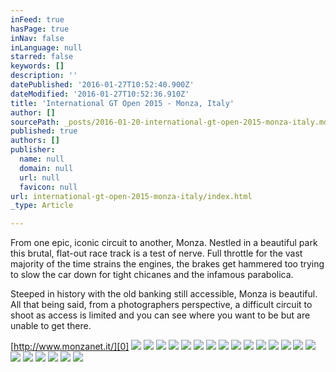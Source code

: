 ```yaml
---
inFeed: true
hasPage: true
inNav: false
inLanguage: null
starred: false
keywords: []
description: ''
datePublished: '2016-01-27T10:52:40.900Z'
dateModified: '2016-01-27T10:52:36.910Z'
title: 'International GT Open 2015 - Monza, Italy'
author: []
sourcePath: _posts/2016-01-20-international-gt-open-2015-monza-italy.md
published: true
authors: []
publisher:
  name: null
  domain: null
  url: null
  favicon: null
url: international-gt-open-2015-monza-italy/index.html
_type: Article

---
```

From one epic, iconic circuit to another, Monza. Nestled in a beautiful park this brutal, flat-out race track is a test of nerve. Full throttle for the vast majority of the time strains the engines, the brakes get hammered too trying to slow the car down for tight chicanes and the infamous parabolica. 

Steeped in history with the old banking still accessible, Monza is beautiful. All that being said, from a photographers perspective, a difficult circuit to shoot as access is limited and you can see where you want to be but are unable to get there.

[http://www.monzanet.it/][0]
![](https://the-grid-user-content.s3-us-west-2.amazonaws.com/f337d05a-3718-4854-b167-75b20c7fff88.jpg)
![](https://the-grid-user-content.s3-us-west-2.amazonaws.com/b7755ddc-b97a-42a4-a040-bc535b1fcd5a.jpg)
![](https://the-grid-user-content.s3-us-west-2.amazonaws.com/bbd014ae-2139-46fc-bbf7-ac00b204cc26.jpg)
![](https://the-grid-user-content.s3-us-west-2.amazonaws.com/13e6a165-48cc-45f3-bf27-b1e0b686ee9f.jpg)
![](https://the-grid-user-content.s3-us-west-2.amazonaws.com/477b94a1-a7ed-40e1-b727-a4b0794575aa.jpg)
![](https://the-grid-user-content.s3-us-west-2.amazonaws.com/11ad450c-c690-4823-8935-059dcec9d572.jpg)
![](https://the-grid-user-content.s3-us-west-2.amazonaws.com/726a62b2-adff-4731-b6b9-3cd89d15aadb.jpg)
![](https://the-grid-user-content.s3-us-west-2.amazonaws.com/4f9a79e1-fc7f-44f3-b2c1-f9156f588c18.jpg)
![](https://the-grid-user-content.s3-us-west-2.amazonaws.com/38346e68-7d41-4693-9df5-01fa4df114ab.jpg)
![](https://the-grid-user-content.s3-us-west-2.amazonaws.com/7f56528a-d576-4ec8-be02-4418bb13a0ba.jpg)
![](https://the-grid-user-content.s3-us-west-2.amazonaws.com/738250a2-08e5-41b8-879f-70e3c116f4b6.jpg)
![](https://the-grid-user-content.s3-us-west-2.amazonaws.com/10d8be8b-a86d-4d9a-8f7d-d2758e3fda80.jpg)
![](https://the-grid-user-content.s3-us-west-2.amazonaws.com/2c5fe1f9-3b9c-4099-be65-1aacbef80141.jpg)
![](https://the-grid-user-content.s3-us-west-2.amazonaws.com/901ea000-1b36-4efb-b507-bd763e8037cb.jpg)
![](https://the-grid-user-content.s3-us-west-2.amazonaws.com/4aa092cc-5baa-426d-ae1e-65f4d4bb1884.jpg)
![](https://the-grid-user-content.s3-us-west-2.amazonaws.com/b2fcb0e4-b6ff-4dc1-ae70-fa1b7cdd7ded.jpg)
![](https://the-grid-user-content.s3-us-west-2.amazonaws.com/78fe6d36-f89a-4cd3-80ca-b5fc134539ec.jpg)
![](https://the-grid-user-content.s3-us-west-2.amazonaws.com/c2aefbd9-c015-40df-a116-596711255f49.jpg)
![](https://the-grid-user-content.s3-us-west-2.amazonaws.com/eab5ebc8-d359-438f-b0de-b4fff910d6b4.jpg)
![](https://the-grid-user-content.s3-us-west-2.amazonaws.com/6a3f3c69-92df-450e-9baf-ced82d4a0589.jpg)
![](https://the-grid-user-content.s3-us-west-2.amazonaws.com/a35a13a0-c141-432e-8b91-d07ea9865a41.jpg)

[0]: http://www.monzanet.it/